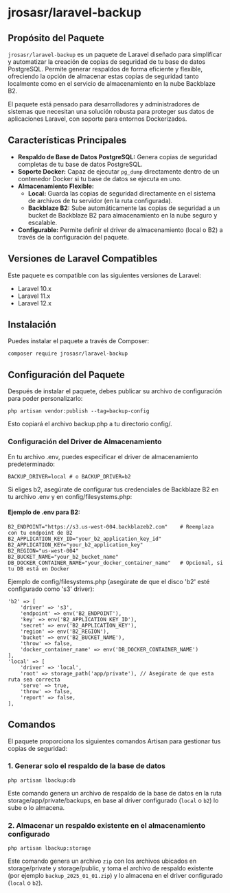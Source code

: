 # jrosasr/laravel-backup

## Propósito del Paquete

`jrosasr/laravel-backup` es un paquete de Laravel diseñado para simplificar y automatizar la creación de copias de seguridad de tu base de datos PostgreSQL. Permite generar respaldos de forma eficiente y flexible, ofreciendo la opción de almacenar estas copias de seguridad tanto localmente como en el servicio de almacenamiento en la nube Backblaze B2.

El paquete está pensado para desarrolladores y administradores de sistemas que necesitan una solución robusta para proteger sus datos de aplicaciones Laravel, con soporte para entornos Dockerizados.

## Características Principales

* **Respaldo de Base de Datos PostgreSQL:** Genera copias de seguridad completas de tu base de datos PostgreSQL.
* **Soporte Docker:** Capaz de ejecutar `pg_dump` directamente dentro de un contenedor Docker si tu base de datos se ejecuta en uno.
* **Almacenamiento Flexible:**
    * **Local:** Guarda las copias de seguridad directamente en el sistema de archivos de tu servidor (en la ruta configurada).
    * **Backblaze B2:** Sube automáticamente las copias de seguridad a un bucket de Backblaze B2 para almacenamiento en la nube seguro y escalable.
* **Configurable:** Permite definir el driver de almacenamiento (local o B2) a través de la configuración del paquete.

## Versiones de Laravel Compatibles

Este paquete es compatible con las siguientes versiones de Laravel:

* Laravel 10.x
* Laravel 11.x
* Laravel 12.x

## Instalación

Puedes instalar el paquete a través de Composer:

```
composer require jrosasr/laravel-backup
```

## Configuración del Paquete

Después de instalar el paquete, debes publicar su archivo de configuración para poder personalizarlo:

```
php artisan vendor:publish --tag=backup-config
```

Esto copiará el archivo backup.php a tu directorio config/.

### Configuración del Driver de Almacenamiento

En tu archivo .env, puedes especificar el driver de almacenamiento predeterminado:

```
BACKUP_DRIVER=local # o BACKUP_DRIVER=b2
```

Si eliges b2, asegúrate de configurar tus credenciales de Backblaze B2 en tu archivo .env y en config/filesystems.php:

#### Ejemplo de .env para B2:

```
B2_ENDPOINT="https://s3.us-west-004.backblazeb2.com"    # Reemplaza con tu endpoint de B2
B2_APPLICATION_KEY_ID="your_b2_application_key_id"
B2_APPLICATION_KEY="your_b2_application_key"
B2_REGION="us-west-004"
B2_BUCKET_NAME="your_b2_bucket_name"
DB_DOCKER_CONTAINER_NAME="your_docker_container_name"   # Opcional, si tu DB está en Docker
```

Ejemplo de config/filesystems.php (asegúrate de que el disco 'b2' esté configurado como 's3' driver):

```
'b2' => [
    'driver' => 's3',
    'endpoint' => env('B2_ENDPOINT'),
    'key' => env('B2_APPLICATION_KEY_ID'),
    'secret' => env('B2_APPLICATION_KEY'),
    'region' => env('B2_REGION'),
    'bucket' => env('B2_BUCKET_NAME'),
    'throw' => false,
    'docker_container_name' => env('DB_DOCKER_CONTAINER_NAME')
],
'local' => [
    'driver' => 'local',
    'root' => storage_path('app/private'), // Asegúrate de que esta ruta sea correcta
    'serve' => true,
    'throw' => false,
    'report' => false,
],
```

## Comandos

El paquete proporciona los siguientes comandos Artisan para gestionar tus copias de seguridad:

### 1. Generar solo el respaldo de la base de datos

```
php artisan lbackup:db
```
Este comando genera un archivo de respaldo de la base de datos en la ruta storage/app/private/backups, en base al driver configurado (`local` o `b2`) lo sube o lo almacena.

### 2. Almacenar un respaldo existente en el almacenamiento configurado

```
php artisan lbackup:storage
```
Este comando genera un archivo `zip` con los archivos ubicados en storage/private y storage/public, y toma el archivo de respaldo existente (por ejemplo `backup_2025_01_01.zip`) y lo almacena en el driver configurado (`local` o `b2`).
